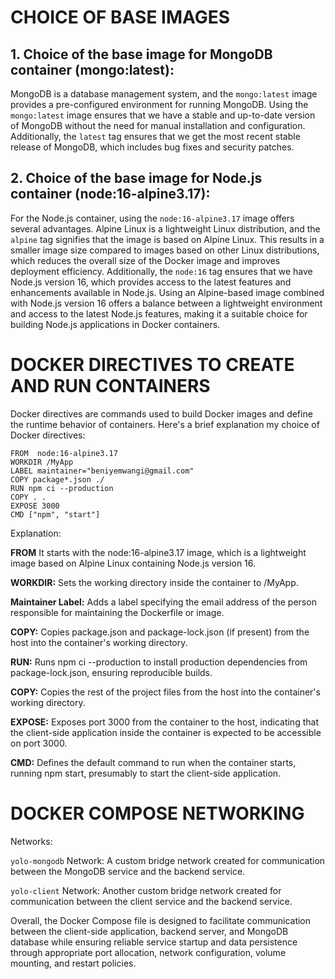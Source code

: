 # CHOICE OF BASE IMAGES

## 1. **Choice of the base image for MongoDB container (mongo:latest)**:
MongoDB is a database management system, and the `mongo:latest` image provides a pre-configured environment for running MongoDB. Using the `mongo:latest` image ensures that we have a stable and up-to-date version of MongoDB without the need for manual installation and configuration. Additionally, the `latest` tag ensures that we get the most recent stable release of MongoDB, which includes bug fixes and security patches.

## 2. **Choice of the base image for Node.js container (node:16-alpine3.17)**:
 For the Node.js container, using the `node:16-alpine3.17` image offers several advantages. Alpine Linux is a lightweight Linux distribution, and the `alpine` tag signifies that the image is based on Alpine Linux. This results in a smaller image size compared to images based on other Linux distributions, which reduces the overall size of the Docker image and improves deployment efficiency. Additionally, the `node:16` tag ensures that we have Node.js version 16, which provides access to the latest features and enhancements available in Node.js. Using an Alpine-based image combined with Node.js version 16 offers a balance between a lightweight environment and access to the latest Node.js features, making it a suitable choice for building Node.js applications in Docker containers.


# DOCKER DIRECTIVES TO CREATE AND RUN CONTAINERS

Docker directives are commands used to build Docker images and define the runtime behavior of containers. Here's a brief explanation my choice of Docker directives:

``` 
FROM  node:16-alpine3.17  
WORKDIR /MyApp
LABEL maintainer="beniyemwangi@gmail.com"
COPY package*.json ./
RUN npm ci --production
COPY . .
EXPOSE 3000
CMD ["npm", "start"] 
```
Explanation:

**FROM** It starts with the node:16-alpine3.17 image, which is a lightweight image based on Alpine Linux containing Node.js version 16.

**WORKDIR:** Sets the working directory inside the container to /MyApp.

**Maintainer Label:** Adds a label specifying the email address of the person responsible for maintaining the Dockerfile or image.

**COPY:** Copies package.json and package-lock.json (if present) from the host into the container's working directory.

**RUN:** Runs npm ci --production to install production dependencies from package-lock.json, ensuring reproducible builds.

**COPY:** Copies the rest of the project files from the host into the container's working directory.

**EXPOSE:** Exposes port 3000 from the container to the host, indicating that the client-side application inside the container is expected to be accessible on port 3000.

**CMD:** Defines the default command to run when the container starts, running npm start, presumably to start the client-side application.
# DOCKER COMPOSE NETWORKING
Networks:

`yolo-mongodb` Network: A custom bridge network created for communication between the MongoDB service and the backend service.

`yolo-client` Network: Another custom bridge network created for communication between the client service and the backend service.

Overall, the Docker Compose file is designed to facilitate communication between the client-side application, backend server, and MongoDB database while ensuring reliable service startup and data persistence through appropriate port allocation, network configuration, volume mounting, and restart policies.
